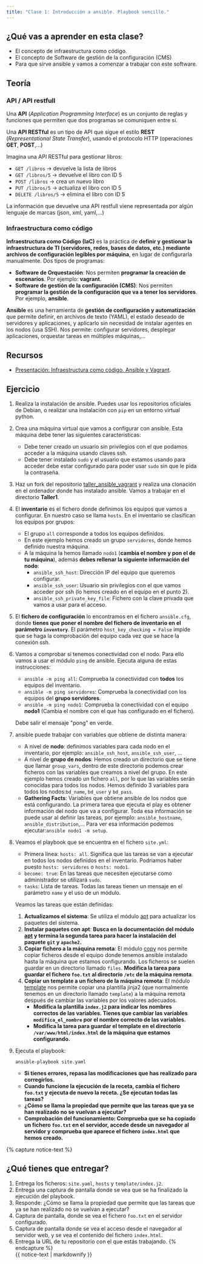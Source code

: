 ```yaml
---
title: "Clase 1: Introducción a ansible. Playbook sencillo."
---
```


## ¿Qué vas a aprender en esta clase?

* El concepto de infraestructura como código.
* El concepto de Software de gestión de la configuración (CMS)
* Para que sirve ansible y vamos a comenzar a trabajar con este software.

## Teoría

### API / API restfull

Una **API** (*Application Programming Interface*) es un conjunto de reglas y funciones que permiten que dos programas se comuniquen entre sí.

Una **API RESTful** es un tipo de API que sigue el estilo **REST** (*Representational State Transfer*), usando el protocolo HTTP (operaciones **GET**, **POST**,...)

Imagina una API RESTful para gestionar libros:

* `GET /libros` → devuelve la lista de libros
* `GET /libros/5` → devuelve el libro con ID 5
* `POST /libros` → crea un nuevo libro
* `PUT /libros/5` → actualiza el libro con ID 5
* `DELETE /libros/5` → elimina el libro con ID 5

La información que devuelve una API restfull viene representada por algún lenguaje de marcas (json, xml, yaml,...)


### Infraestructura como código

**Infraestructura como Código (IaC)** es la práctica de **definir y gestionar la infraestructura de TI (servidores, redes, bases de datos, etc.) mediante archivos de configuración legibles por máquina**, en lugar de configurarla manualmente. Dos tipos de programas:

* **Software de Orquestación**: Nos permiten **programar la creación de escenarios**. Por ejemplo: **vagrant**.
* **Software de gestión de la configuración (CMS)**: Nos permiten **programar la gestión de la configuración que va a tener los servidores**. Por ejemplo, **ansible**.

**Ansible** es una herramienta de **gestión de configuración y automatización** que permite definir, en archivos de texto (YAML), el estado deseado de servidores y aplicaciones, y aplicarlo sin necesidad de instalar agentes en los nodos (usa SSH). Nos permite: configurar servidores, desplegar aplicaciones, orquestar tareas en múltiples máquinas,...


## Recursos

* [Presentación: Infraestructura como código. Ansible y Vagrant](https://fp.josedomingo.org/sri/pdf/iac.pdf). 

## Ejercicio

1. Realiza la instalación de ansible. Puedes usar los repositorios oficiales de Debian, o realizar una instalación con `pip` en un entorno virtual python.
2. Crea una máquina virtual que vamos a configurar con ansible. Esta máquina debe tener las siguientes características:

	* Debe tener creado un usuario sin privilegios con el que podamos acceder a la máquina usando claves ssh. 
	* Debe tener instalado `sudo` y el usuario que estamos usando para acceder debe estar configurado para poder usar `sudo` sin que le pida la contraseña.

3. Haz un fork del repositorio [ taller_ansible_vagrant](https://github.com/josedom24/taller_ansible_vagrant) y realiza una clonación en el ordenador donde has instalado ansible. Vamos a trabajar en el directorio **Taller1**.

4. El **inventario** es el fichero donde definimos los equipos que vamos a configurar. En nuestro caso se llama `hosts`. En el inventario se clasifican los equipos por grupos:

	* El grupo `all` corresponde a todos los equipos definidos.
	* En este ejemplo hemos creado un grupo `servidores`, donde hemos definido nuestra máquina.
	* A la máquina la hemos llamado `nodo1` (**cambia el nombre y pon el de tu máquina**), además **debes rellenar la siguiente información del nodo**:
		* `ansible_ssh_host`: Dirección IP del equipo que queremos configurar.
		* `ansible_ssh_user`: Usuario sin privilegios con el que vamos  acceder por ssh (lo hemos creado en el equipo en el punto 2).
		* `ansible_ssh_private_key_file`: Fichero con la clave privada que vamos a usar para el acceso.

5. El **fichero de configuración** lo encontramos en el fichero `ansible.cfg`, donde **tienes que poner el nombre del fichero de inventario en el parámetro `inventory`**. El parámetro `host_key_checking = False` impide que se haga la comprobación del equipo cada vez que se hace la conexión ssh.

6. Vamos a comprobar si tenemos conectividad con el nodo. Para ello vamos a usar el módulo `ping` de ansible. Ejecuta alguna de estas instrucciones:

	* `ansible -m ping all`: Comprueba la conectividad con **todos** los equipos del inventario.
	* `ansible -m ping servidores`: Comprueba la conectividad con  los equipos del **grupo servidores**.
	* `ansible -m ping nodo1`: Comprueba la conectividad con el equipo **nodo1** (Cambia el nombre con el que has configurado en el fichero).
	
	Debe salir el mensaje "pong" en verde.

7. ansible puede trabajar con variables que obtiene de distinta manera:

	* A nivel de **nodo**: definimos variables para cada nodo en el inventario, por ejemplo: `ansible_ssh_host`, `ansible_ssh_user`, ...
	* A nivel de **grupo de nodos**: Hemos creado un directorio que se tiene que llamar `group_vars`, dentro de este directorio podemos crear ficheros con las variables que creamos a nivel del grupo. En este ejemplo hemos creado un fichero `all`, por lo que las variables serán conocidas para todos los nodos. Hemos definido 3 variables para todos los nodos:`bd_name`, `bd_user` y `bd_pass`.
	* **Gathering Facts**: Variables que obtiene ansible de los nodos que está configurando. La primera tarea que ejecuta el play es obtener información del nodo que va a configurar. Toda esa información se puede usar al definir las tareas, por ejemplo: `ansible_hostname`, `ansible_distribution`,... Para ver esa información podemos ejecutar:`ansible nodo1 -m setup`.

8. Veamos el playbook que se encuentra en el fichero `site.yml`:

	* Primera línea: `hosts: all`. Significa que las tareas se van a ejecutar en todos los nodos definidos en el inventario. Podríamos haber puesto `hosts: servidores` o `hosts: nodo1`.
	* `become: true`: En las tareas que necesiten ejecutarse como administrador se utilizará `sudo`. 
	* `tasks`: Lista de tareas. Todas las tareas tienen un mensaje en el parámetro `name` y el uso de un módulo.

	Veamos las tareas que están definidas:

	1. **Actualizamos el sistema**: Se utiliza el módulo [apt](https://docs.ansible.com/ansible/latest/collections/ansible/builtin/apt_module.html) para actualizar los paquetes del sistema.
	2. **Instalar paquetes con apt**: **Busca en la documentación del módulo [apt](https://docs.ansible.com/ansible/latest/collections/ansible/builtin/apt_module.html) y termina la segunda tarea para hacer la instalación del paquete `git` y `apache2`.**
	3. **Copiar fichero a la máquina remota**: El módulo [copy](https://docs.ansible.com/ansible/latest/collections/ansible/builtin/copy_module.html) nos permite copiar ficheros desde el equipo donde tenemos ansible instalado hasta la máquina que estamos configurando. Los ficheros se suelen guardar en un directorio llamado `files`. **Modifica la tarea para guardar el fichero `foo.txt` al directorio `/etc` de la máquina remota**.
	4. **Copiar un template a un fichero de la máquina remota**: El módulo [template](https://docs.ansible.com/ansible/latest/collections/ansible/builtin/template_module.html#) nos permite copiar una plantilla jinja2 (que normalmente tenemos en un directorio llamado `template`) a la máquina remota después de cambiar las variables por los valores adecuados. 
		* **Modifica la plantilla `index.j2` para indicar los nombres correctos de las variables. Tienes que cambiar las variables `modifica_el_nombre` por el nombre correcto de las variables.**
		* **Modifica la tarea para guardar el template en el directorio `/var/www/html/index.html` de la máquina que estamos configurando.**

9. Ejecuta el playbook:

	```
	ansible-playbook site.yaml
	```

	* **Si tienes errores, repasa las modificaciones que has realizado para corregirlos.** 
	* **Cuando funcione la ejecución de la receta, cambia el fichero `foo.txt` y ejecuta de nuevo la receta. ¿Se ejecutan todas las tareas?**
	* **¿Cómo se llama la propiedad que permite que las tareas que ya se han realizado no se vuelvan a ejecutar?**
	* **Comprobación del funcionamiento: Comprueba que se ha copiado un fichero `foo.txt` en el servidor, accede desde un navegador al servidor y comprueba que aparece el fichero `index.html` que hemos creado.**

{% capture notice-text %}	 
## ¿Qué tienes que entregar?

1. Entrega los ficheros: `site.yaml`, `hosts` y `template/index.j2`.
2. Entrega una captura de pantalla donde se vea que se ha finalizado la ejecución del playbook.
3. Responde: ¿Cómo se llama la propiedad que permite que las tareas que ya se han realizado no se vuelvan a ejecutar?
4. Captura de pantalla, donde se vea el fichero `foo.txt` en el servidor configurado.
5. Captura de pantalla donde se vea el acceso desde el navegador al servidor web, y se vea el contenido del fichero `index.html`.
6. Entrega la URL de tu repositorio con el que estás trabajando.
{% endcapture %}<div class="notice--info">{{ notice-text | markdownify }}</div>